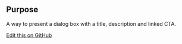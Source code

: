 ## Purpose

A way to present a dialog box with a title, description and linked CTA.

[Edit this on GitHub](https://github.com/wellcomecollection/wellcomecollection.org/edit/main/common/views/components/PopupDialog/README.md)
